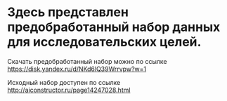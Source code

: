 # Здесь представлен предобработанный набор данных для исследовательских целей.

Скачать предобработанный набор можно по ссылке https://disk.yandex.ru/d/NKd6lQ39Wrrvpw?w=1

Исходный набор доступен по ссылке http://aiconstructor.ru/page14247028.html
